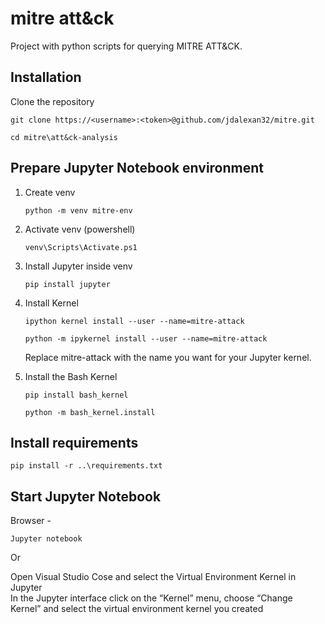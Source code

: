 # mitre att&ck  
Project with python scripts for querying MITRE ATT&CK.  

## Installation  
Clone the repository  
```
git clone https://<username>:<token>@github.com/jdalexan32/mitre.git
```
```
cd mitre\att&ck-analysis
```

## Prepare Jupyter Notebook environment    
1. Create venv
   ```
   python -m venv mitre-env
   ```   
2. Activate venv (powershell)
   ```
   venv\Scripts\Activate.ps1
   ```
3. Install Jupyter inside venv
   ```
   pip install jupyter
   ```
4. Install Kernel  
   ```
   ipython kernel install --user --name=mitre-attack
   ```  
   ```
   python -m ipykernel install --user --name=mitre-attack
   ```  

   Replace mitre-attack with the name you want for your Jupyter kernel.
       
6. Install the Bash Kernel  
   ```
   pip install bash_kernel
   ```
   ```
   python -m bash_kernel.install
   ```
  
## Install requirements   
```
pip install -r ..\requirements.txt
```

## Start Jupyter Notebook 
   Browser -   
   ```
   Jupyter notebook
   ```
   Or
   
   Open Visual Studio Cose and select the Virtual Environment Kernel in Jupyter  
   In the Jupyter interface click on the “Kernel” menu, choose “Change Kernel” and select the virtual environment kernel you created 
